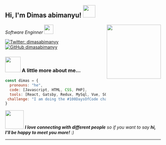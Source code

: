 <h2> Hi, I'm Dimas abimanyu! <img src="https://media.giphy.com/media/42tS2cfBtj8Y/giphy.gif" width="40"></h2>
<img align='right' src="https://media.giphy.com/media/fAcQ7d1Hnx2XlY6SMe/giphy.gif" width="175">
<p><em>Software Enginner <img src="https://media.giphy.com/media/RN8FdaB6T1bkkI5n4I/giphy.gif" width="30">
</em></p>

[![Twitter: dimasabimanyy](https://img.shields.io/twitter/follow/dimasabimanyy?style=social)](https://twitter.com/dimasabimanyy)
[![GitHub dimasabimanyy](https://img.shields.io/github/followers/dimasabimanyy?label=follow&style=social)](https://github.com/dimasabimanyy)


### <img src="https://media.giphy.com/media/VgCDAzcKvsR6OM0uWg/giphy.gif" width="50"> A little more about me...  

```javascript
const dimas = {
  pronouns: "he",
  code: [Javascript, HTML, CSS, PHP],
  tools: [React, Gatsby, Redux, MySql, Vue, SCSS, Bootstrap, Laravel, Styled-Components]
 challenge: "I am doing the #100DaysOfCode challenge focused on react and javascript"
}
```

<img src="https://media.giphy.com/media/LnQjpWaON8nhr21vNW/giphy.gif" width="60"> <em><b>I love connecting with different people</b> so if you want to say <b>hi, I'll be happy to meet you more!</b> :)</em>

---
